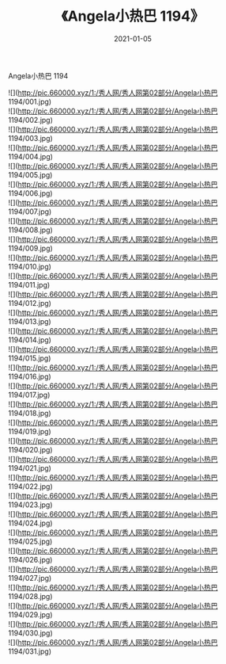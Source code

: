 ﻿---
layout: post
title:  《Angela小热巴 1194》
date:   2021-01-05
img: http://pic.660000.xyz/1:/秀人网/秀人网第02部分/Angela小热巴 1194/000.jpg
categories: [美女, 清纯, 唯美]
---

Angela小热巴 1194

  ![](http://pic.660000.xyz/1:/秀人网/秀人网第02部分/Angela小热巴 1194/001.jpg) <br> ![](http://pic.660000.xyz/1:/秀人网/秀人网第02部分/Angela小热巴 1194/002.jpg) <br> ![](http://pic.660000.xyz/1:/秀人网/秀人网第02部分/Angela小热巴 1194/003.jpg) <br> ![](http://pic.660000.xyz/1:/秀人网/秀人网第02部分/Angela小热巴 1194/004.jpg) <br> ![](http://pic.660000.xyz/1:/秀人网/秀人网第02部分/Angela小热巴 1194/005.jpg) <br> ![](http://pic.660000.xyz/1:/秀人网/秀人网第02部分/Angela小热巴 1194/006.jpg) <br> ![](http://pic.660000.xyz/1:/秀人网/秀人网第02部分/Angela小热巴 1194/007.jpg) <br> ![](http://pic.660000.xyz/1:/秀人网/秀人网第02部分/Angela小热巴 1194/008.jpg) <br> ![](http://pic.660000.xyz/1:/秀人网/秀人网第02部分/Angela小热巴 1194/009.jpg) <br> ![](http://pic.660000.xyz/1:/秀人网/秀人网第02部分/Angela小热巴 1194/010.jpg) <br> ![](http://pic.660000.xyz/1:/秀人网/秀人网第02部分/Angela小热巴 1194/011.jpg) <br> ![](http://pic.660000.xyz/1:/秀人网/秀人网第02部分/Angela小热巴 1194/012.jpg) <br> ![](http://pic.660000.xyz/1:/秀人网/秀人网第02部分/Angela小热巴 1194/013.jpg) <br> ![](http://pic.660000.xyz/1:/秀人网/秀人网第02部分/Angela小热巴 1194/014.jpg) <br> ![](http://pic.660000.xyz/1:/秀人网/秀人网第02部分/Angela小热巴 1194/015.jpg) <br> ![](http://pic.660000.xyz/1:/秀人网/秀人网第02部分/Angela小热巴 1194/016.jpg) <br> ![](http://pic.660000.xyz/1:/秀人网/秀人网第02部分/Angela小热巴 1194/017.jpg) <br> ![](http://pic.660000.xyz/1:/秀人网/秀人网第02部分/Angela小热巴 1194/018.jpg) <br> ![](http://pic.660000.xyz/1:/秀人网/秀人网第02部分/Angela小热巴 1194/019.jpg) <br> ![](http://pic.660000.xyz/1:/秀人网/秀人网第02部分/Angela小热巴 1194/020.jpg) <br> ![](http://pic.660000.xyz/1:/秀人网/秀人网第02部分/Angela小热巴 1194/021.jpg) <br> ![](http://pic.660000.xyz/1:/秀人网/秀人网第02部分/Angela小热巴 1194/022.jpg) <br> ![](http://pic.660000.xyz/1:/秀人网/秀人网第02部分/Angela小热巴 1194/023.jpg) <br> ![](http://pic.660000.xyz/1:/秀人网/秀人网第02部分/Angela小热巴 1194/024.jpg) <br> ![](http://pic.660000.xyz/1:/秀人网/秀人网第02部分/Angela小热巴 1194/025.jpg) <br> ![](http://pic.660000.xyz/1:/秀人网/秀人网第02部分/Angela小热巴 1194/026.jpg) <br> ![](http://pic.660000.xyz/1:/秀人网/秀人网第02部分/Angela小热巴 1194/027.jpg) <br> ![](http://pic.660000.xyz/1:/秀人网/秀人网第02部分/Angela小热巴 1194/028.jpg) <br> ![](http://pic.660000.xyz/1:/秀人网/秀人网第02部分/Angela小热巴 1194/029.jpg) <br> ![](http://pic.660000.xyz/1:/秀人网/秀人网第02部分/Angela小热巴 1194/030.jpg) <br> ![](http://pic.660000.xyz/1:/秀人网/秀人网第02部分/Angela小热巴 1194/031.jpg) <br>